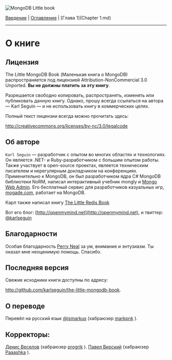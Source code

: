 ![MongoDB Little book](http://jsman.ru/mongo-book/title.png)

[Введение](Introduction.md) | [Оглавление](Contents.md) | [Глава 1](Chapter 1.md)
   
---
# О книге
## Лицензия
The Little MongoDB Book (Маленькая книга о MongoDB) распространяется под лицензией Attribution-NonCommercial 3.0 Unported. **Вы не должны платить за эту книгу**.

Разрешается свободно копировать, распространять, изменять или публиковать данную книгу. Однако, прошу всегда ссылаться на автора — Karl Seguin — и не использовать книгу в коммерческих целях.

Полный текст лицензии всегда можно прочитать здесь:

http://creativecommons.org/licenses/by-nc/3.0/legalcode

## Об авторе
`Karl Seguin` — разработчик с опытом во многих областях и технологиях. Он является .NET- и Ruby-разработчиком с большим опытом работы. Также участвует в open-source проектах, является техническим писателем и нерегулярным докладчиком на конференциях. Применительно к MongoDB, он был разработчиком ядра C# MongoDB библиотеки NoRM, написал интерактивный учебник mongly и [Mongo Web Admin](https://github.com/karlseguin/Mongo-Web-Admin). Его бесплатный сервис для разработчиков казуальных игр, [mogade.com](http://mogade.com), работает на MongoDB.

Карл также написал книгу [The Little Redis Book](http://openmymind.net/2012/1/23/The-Little-Redis-Book/)

Вот его блог: [http://openmymind.net](http://openmymind.net), и твиттер: [@karlseguin](https://twitter.com/karlseguin)

## Благодарности
Особая благодарность [Perry Neal](https://twitter.com/perryneal) за ум, внимание и энтузиазм. Ты оказал мне неоценимую помощь. Спасибо.

## Последняя версия
Свежие исходники книги доступны по адресу:

http://github.com/karlseguin/the-little-mongodb-book.

## О переводе
Перевёл на русский язык [@jsmarkus](https://github.com/jsmarkus/) (хабраюзер [markpnk](http://habrahabr.ru/users/markpnk/) ).

## Корректоры:

[Денис Веселов](https://github.com/saippuakauppias) (хабраюзер [progrik](http://habrahabr.ru/users/progrik/) ).
[Павел Вирский](http://habrahabr.ru/users/Paaashka/) (хабраюзер [Paaashka](http://habrahabr.ru/users/Paaashka/) ).